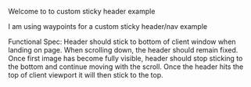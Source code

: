 Welcome to to custom sticky header example

I am using waypoints for a custom sticky header/nav example

Functional Spec:
Header should stick to bottom of client window when landing on page.
When scrolling down, the header should remain fixed.
Once first image has become fully visible, header should stop sticking to the bottom and continue moving with the scroll.
Once the header hits the top of client viewport it will then stick to the top.